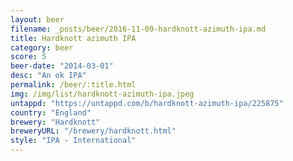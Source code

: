 ```yaml
---
layout: beer
filename: _posts/beer/2016-11-09-hardknott-azimuth-ipa.md
title: Hardknott azimuth IPA
category: beer
score: 5
beer-date: "2014-03-01"
desc: "An ok IPA"
permalink: /beer/:title.html
img: /img/list/hardknott-azimuth-ipa.jpeg
untappd: "https://untappd.com/b/hardknott-azimuth-ipa/225875"
country: "England"
brewery: "Hardknott"
breweryURL: "/brewery/hardknott.html"
style: "IPA - International"
---
```

